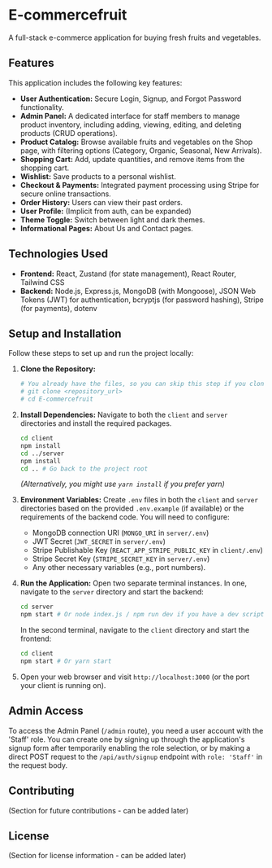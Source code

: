 # E-commercefruit

A full-stack e-commerce application for buying fresh fruits and vegetables.

## Features

This application includes the following key features:

*   **User Authentication:** Secure Login, Signup, and Forgot Password functionality.
*   **Admin Panel:** A dedicated interface for staff members to manage product inventory, including adding, viewing, editing, and deleting products (CRUD operations).
*   **Product Catalog:** Browse available fruits and vegetables on the Shop page, with filtering options (Category, Organic, Seasonal, New Arrivals).
*   **Shopping Cart:** Add, update quantities, and remove items from the shopping cart.
*   **Wishlist:** Save products to a personal wishlist.
*   **Checkout & Payments:** Integrated payment processing using Stripe for secure online transactions.
*   **Order History:** Users can view their past orders.
*   **User Profile:** (Implicit from auth, can be expanded)
*   **Theme Toggle:** Switch between light and dark themes.
*   **Informational Pages:** About Us and Contact pages.

## Technologies Used

*   **Frontend:** React, Zustand (for state management), React Router, Tailwind CSS
*   **Backend:** Node.js, Express.js, MongoDB (with Mongoose), JSON Web Tokens (JWT) for authentication, bcryptjs (for password hashing), Stripe (for payments), dotenv

## Setup and Installation

Follow these steps to set up and run the project locally:

1.  **Clone the Repository:**
    ```bash
    # You already have the files, so you can skip this step if you cloned previously
    # git clone <repository_url>
    # cd E-commercefruit
    ```

2.  **Install Dependencies:**
    Navigate to both the `client` and `server` directories and install the required packages.
    ```bash
    cd client
    npm install
    cd ../server
    npm install
    cd .. # Go back to the project root
    ```
    *(Alternatively, you might use `yarn install` if you prefer yarn)*

3.  **Environment Variables:**
    Create `.env` files in both the `client` and `server` directories based on the provided `.env.example` (if available) or the requirements of the backend code. You will need to configure:
    *   MongoDB connection URI (`MONGO_URI` in `server/.env`)
    *   JWT Secret (`JWT_SECRET` in `server/.env`)
    *   Stripe Publishable Key (`REACT_APP_STRIPE_PUBLIC_KEY` in `client/.env`)
    *   Stripe Secret Key (`STRIPE_SECRET_KEY` in `server/.env`)
    *   Any other necessary variables (e.g., port numbers).

4.  **Run the Application:**
    Open two separate terminal instances. In one, navigate to the `server` directory and start the backend:
    ```bash
    cd server
    npm start # Or node index.js / npm run dev if you have a dev script
    ```
    In the second terminal, navigate to the `client` directory and start the frontend:
    ```bash
    cd client
    npm start # Or yarn start
    ```

5.  Open your web browser and visit `http://localhost:3000` (or the port your client is running on).

## Admin Access

To access the Admin Panel (`/admin` route), you need a user account with the 'Staff' role. You can create one by signing up through the application's signup form after temporarily enabling the role selection, or by making a direct POST request to the `/api/auth/signup` endpoint with `role: 'Staff'` in the request body.

## Contributing

(Section for future contributions - can be added later)

## License

(Section for license information - can be added later) 
